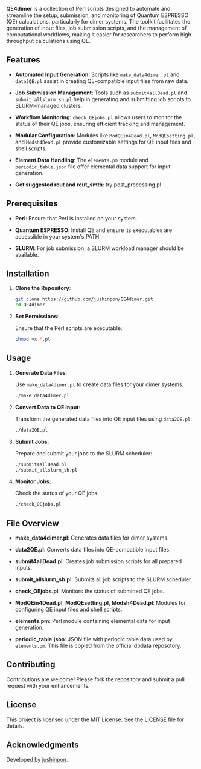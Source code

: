 **QE4dimer** is a collection of Perl scripts designed to automate and streamline the setup, submission, and monitoring of Quantum ESPRESSO (QE) calculations, particularly for dimer systems. The toolkit facilitates the generation of input files, job submission scripts, and the management of computational workflows, making it easier for researchers to perform high-throughput calculations using QE.

## Features

* **Automated Input Generation**: Scripts like `make_data4dimer.pl` and `data2QE.pl` assist in creating QE-compatible input files from raw data.

* **Job Submission Management**: Tools such as `submit4allDead.pl` and `submit_allslurm_sh.pl` help in generating and submitting job scripts to SLURM-managed clusters.

* **Workflow Monitoring**: `check_QEjobs.pl` allows users to monitor the status of their QE jobs, ensuring efficient tracking and management.

* **Modular Configuration**: Modules like `ModQEin4Dead.pl`, `ModQEsetting.pl`, and `Modsh4Dead.pl` provide customizable settings for QE input files and shell scripts.

* **Element Data Handling**: The `elements.pm` module and `periodic_table.json` file offer elemental data support for input generation.

* **Get suggested rcut and rcut_smth**: try post_processing.pl

## Prerequisites

* **Perl**: Ensure that Perl is installed on your system.

* **Quantum ESPRESSO**: Install QE and ensure its executables are accessible in your system's PATH.

* **SLURM**: For job submission, a SLURM workload manager should be available.

## Installation

1. **Clone the Repository**:

   ```bash
   git clone https://github.com/jushinpon/QE4dimer.git
   cd QE4dimer
   ```



2. **Set Permissions**:

   Ensure that the Perl scripts are executable:

   ```bash
   chmod +x *.pl
   ```



## Usage

1. **Generate Data Files**:

   Use `make_data4dimer.pl` to create data files for your dimer systems.

   ```bash
   ./make_data4dimer.pl
   ```



2. **Convert Data to QE Input**:

   Transform the generated data files into QE input files using `data2QE.pl`:

   ```bash
   ./data2QE.pl
   ```



3. **Submit Jobs**:

   Prepare and submit your jobs to the SLURM scheduler:

   ```bash
   ./submit4allDead.pl
   ./submit_allslurm_sh.pl
   ```



4. **Monitor Jobs**:

   Check the status of your QE jobs:

   ```bash
   ./check_QEjobs.pl
   ```



## File Overview

* **make_data4dimer.pl**: Generates data files for dimer systems.

* **data2QE.pl**: Converts data files into QE-compatible input files.

* **submit4allDead.pl**: Creates job submission scripts for all prepared inputs.

* **submit_allslurm_sh.pl**: Submits all job scripts to the SLURM scheduler.

* **check_QEjobs.pl**: Monitors the status of submitted QE jobs.

* **ModQEin4Dead.pl**, **ModQEsetting.pl**, **Modsh4Dead.pl**: Modules for configuring QE input files and shell scripts.

* **elements.pm**: Perl module containing elemental data for input generation.

* **periodic_table.json**: JSON file with periodic table data used by `elements.pm`. This file is copied from the official dpdata reposotory.

## Contributing

Contributions are welcome! Please fork the repository and submit a pull request with your enhancements.

## License

This project is licensed under the MIT License. See the [LICENSE](LICENSE) file for details.

## Acknowledgments

Developed by [jushinpon](https://github.com/jushinpon).

